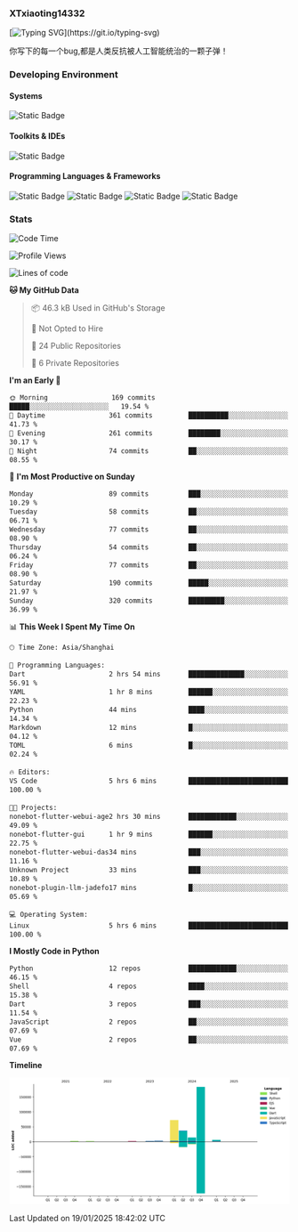 ### XTxiaoting14332

[![Typing SVG](https://readme-typing-svg.herokuapp.com?font=JetBrians+Mono&pause=1000&random=false&width=435&lines=Hello+World!)](https://git.io/typing-svg)

你写下的每一个bug,都是人类反抗被人工智能统治的一颗子弹！

### Developing Environment

#### Systems

![Static Badge](https://img.shields.io/badge/Ubuntu-%20?style=flat-square&logo=ubuntu&logoColor=white&color=E34F26)

#### Toolkits & IDEs

![Static Badge](https://img.shields.io/badge/Visual%20Studio%20Code-%20?style=flat-square&logo=visualstudiocode&logoColor=white&color=blue)

#### Programming Languages & Frameworks

![Static Badge](https://img.shields.io/badge/Dart-%20?style=flat-square&logo=dart&logoColor=white&color=0175C2)
![Static Badge](https://img.shields.io/badge/Flutter-%20?style=flat-square&logo=flutter&logoColor=white&color=02569B)
![Static Badge](https://img.shields.io/badge/Python-%20?style=flat-square&logo=python&logoColor=white&color=E7A781)
![Static Badge](https://img.shields.io/badge/Bash%20Shell-%20?style=flat-square&logo=shell&logoColor=white&color=49D868)

### Stats

<!--START_SECTION:waka-->
![Code Time](http://img.shields.io/badge/Code%20Time-259%20hrs%205%20mins-blue)

![Profile Views](http://img.shields.io/badge/Profile%20Views-0-blue)

![Lines of code](https://img.shields.io/badge/From%20Hello%20World%20I%27ve%20Written-323.7%20thousand%20lines%20of%20code-blue)

**🐱 My GitHub Data** 

> 📦 46.3 kB Used in GitHub's Storage 
 > 
> 🚫 Not Opted to Hire
 > 
> 📜 24 Public Repositories 
 > 
> 🔑 6 Private Repositories 
 > 
**I'm an Early 🐤** 

```text
🌞 Morning                169 commits         █████░░░░░░░░░░░░░░░░░░░░   19.54 % 
🌆 Daytime                361 commits         ██████████░░░░░░░░░░░░░░░   41.73 % 
🌃 Evening                261 commits         ████████░░░░░░░░░░░░░░░░░   30.17 % 
🌙 Night                  74 commits          ██░░░░░░░░░░░░░░░░░░░░░░░   08.55 % 
```
📅 **I'm Most Productive on Sunday** 

```text
Monday                   89 commits          ███░░░░░░░░░░░░░░░░░░░░░░   10.29 % 
Tuesday                  58 commits          ██░░░░░░░░░░░░░░░░░░░░░░░   06.71 % 
Wednesday                77 commits          ██░░░░░░░░░░░░░░░░░░░░░░░   08.90 % 
Thursday                 54 commits          ██░░░░░░░░░░░░░░░░░░░░░░░   06.24 % 
Friday                   77 commits          ██░░░░░░░░░░░░░░░░░░░░░░░   08.90 % 
Saturday                 190 commits         █████░░░░░░░░░░░░░░░░░░░░   21.97 % 
Sunday                   320 commits         █████████░░░░░░░░░░░░░░░░   36.99 % 
```


📊 **This Week I Spent My Time On** 

```text
🕑︎ Time Zone: Asia/Shanghai

💬 Programming Languages: 
Dart                     2 hrs 54 mins       ██████████████░░░░░░░░░░░   56.91 % 
YAML                     1 hr 8 mins         ██████░░░░░░░░░░░░░░░░░░░   22.23 % 
Python                   44 mins             ████░░░░░░░░░░░░░░░░░░░░░   14.34 % 
Markdown                 12 mins             █░░░░░░░░░░░░░░░░░░░░░░░░   04.12 % 
TOML                     6 mins              █░░░░░░░░░░░░░░░░░░░░░░░░   02.24 % 

🔥 Editors: 
VS Code                  5 hrs 6 mins        █████████████████████████   100.00 % 

🐱‍💻 Projects: 
nonebot-flutter-webui-age2 hrs 30 mins       ████████████░░░░░░░░░░░░░   49.09 % 
nonebot-flutter-gui      1 hr 9 mins         ██████░░░░░░░░░░░░░░░░░░░   22.75 % 
nonebot-flutter-webui-das34 mins             ███░░░░░░░░░░░░░░░░░░░░░░   11.16 % 
Unknown Project          33 mins             ███░░░░░░░░░░░░░░░░░░░░░░   10.89 % 
nonebot-plugin-llm-jadefo17 mins             █░░░░░░░░░░░░░░░░░░░░░░░░   05.69 % 

💻 Operating System: 
Linux                    5 hrs 6 mins        █████████████████████████   100.00 % 
```

**I Mostly Code in Python** 

```text
Python                   12 repos            ████████████░░░░░░░░░░░░░   46.15 % 
Shell                    4 repos             ████░░░░░░░░░░░░░░░░░░░░░   15.38 % 
Dart                     3 repos             ███░░░░░░░░░░░░░░░░░░░░░░   11.54 % 
JavaScript               2 repos             ██░░░░░░░░░░░░░░░░░░░░░░░   07.69 % 
Vue                      2 repos             ██░░░░░░░░░░░░░░░░░░░░░░░   07.69 % 
```



**Timeline**

![Lines of Code chart](https://raw.githubusercontent.com/XTxiaoting14332/XTxiaoting14332/main/assets/bar_graph.png)


 Last Updated on 19/01/2025 18:42:02 UTC
<!--END_SECTION:waka-->